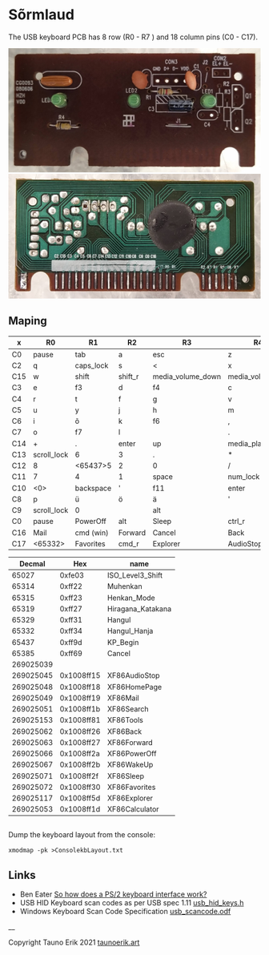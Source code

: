 # Sõrmlaud

The USB keyboard PCB has 8 row (R0 - R7 ) and 18 column pins (C0 - C17).

![Front PCB image](img/front.jpg)
![Back PCB image](img/back.jpg)

## Maping

 x |R0         |R1       |R2     |R3               |R4              |R5         |R6               |R7
---|-----------|---------|-------|-----------------|----------------|-----------|-----------------|---
C0 |pause      |tab      |a      |esc              |z               |<65314>    |ˇ                |1
C2 |q          |caps_lock|s      |<                |x               |<65315>    |f1               |2
C15|w          |shift    |shift_r|media_volume_down|media_volume_up |media_next |media_prev       |Tools
C3 |e          |f3       |d      |f4               |c               |<65319>    |f2               |3
C4 |r          |t        |f      |g                |v               |b          |5                |4
C5 |u          |y        |j      |h                |m               |n          |6                |7
C6 |i          |õ        |k      |f6               |,               |<0>        |'                |8
C7 |o          |f7       |l      |                 |.               |menu       |f8               |9
C14|+          |.        |enter  |up               |media_play_pause|left       |home             |end
C13|scroll_lock|6        |3      |.                |*               |-          |page_up          |page_down
C12|8          |<65437>5 |2      |0                |/               |right      |insert           |Sleep
C11|7          |4        |1      |space            |num_lock        |down       |delete           |PowerOff
C10|<0>        |backspace|'      |f11              |enter           |f12        |f9               |f10
C8 |p          |ü        |ö      |ä                |'               |-          |+                |0
C9 |scroll_lock|0        |       |alt              |                |<65027>    |0                |print_screen
C0 |pause      |PowerOff |alt    |Sleep            |ctrl_r          |WakeUp     |ctrl             |f5
C16|Mail       |cmd (win)|Forward|Cancel           |Back            |<269025039>|media_volume_mute|Search
C17|<65332>    |Favorites|cmd_r  |Explorer         |AudioStop       |Calculator |HomePage         |<65329>  

Decmal   |Hex       |name
---------|----------|---
    65027|0xfe03    |ISO_Level3_Shift
    65314|0xff22    |Muhenkan
    65315|0xff23    |Henkan_Mode
    65319|0xff27    |Hiragana_Katakana
    65329|0xff31    |Hangul	
    65332|0xff34    |Hangul_Hanja
    65437|0xff9d    |KP_Begin
    65385|0xff69    |Cancel
269025039|          |
269025045|0x1008ff15|XF86AudioStop
269025048|0x1008ff18|XF86HomePage
269025049|0x1008ff19|XF86Mail
269025051|0x1008ff1b|XF86Search
269025153|0x1008ff81|XF86Tools
269025062|0x1008ff26|XF86Back
269025063|0x1008ff27|XF86Forward
269025066|0x1008ff2a|XF86PowerOff
269025067|0x1008ff2b|XF86WakeUp
269025071|0x1008ff2f|XF86Sleep
269025072|0x1008ff30|XF86Favorites
269025117|0x1008ff5d|XF86Explorer
269025053|0x1008ff1d|XF86Calculator

## 

Dump the keyboard layout from the console:

    xmodmap -pk >ConsolekbLayout.txt 

## Links

- Ben Eater [So how does a PS/2 keyboard interface work?](https://www.youtube.com/watch?v=7aXbh9VUB3U)
- USB HID Keyboard scan codes as per USB spec 1.11 [usb_hid_keys.h](doc/usb_hid_keys.h)
- Windows Keyboard Scan Code Specification [usb_scancode.odf](doc/usb_scancode.odt)

__

Copyright Tauno Erik 2021 [taunoerik.art](https://taunoerik.art/)
